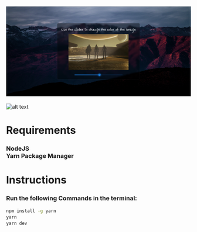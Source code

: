 
![alt text](src/assets/sample.png "Demo")
</br>
</br>
![alt text](https://img.shields.io/badge/React-20232A?style=for-the-badge&logo=react&logoColor=61DAFB "Helo")

# Requirements

### NodeJS</br>Yarn Package Manager

# Instructions

### Run the following Commands in the terminal:
```bash
npm install -g yarn
yarn
yarn dev
```
